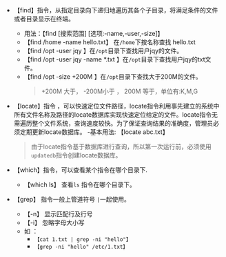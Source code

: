- 【find】指令，从指定目录向下递归地遍历其各个子目录，将满足条件的文件或者目录显示在终端。
  - 用法：【find [搜索范围] [选项:-name,-user,-size]】
  - 【find /home -name hello.txt】 在`/home`下按名称查找 hello.txt
  - 【find /opt -user jqy 】在`/opt`目录下查找用户jqy的文件。
  - 【find /opt -user jqy -name *.txt 】在`/opt`目录下查找用户jqy的txt文件。
  - 【find /opt -size +200M 】在`/opt`目录下查找大于200M的文件。
    > +200M 大于， -200M小于 ， 200M 等于，单位有:K,M,G

- 【locate】指令 ，可以快速定位文件路径，locate指令利用事先建立的系统中所有文件名称及路径的locate数据库实现快速定位给定的文件。locate指令无需遍历整个文件系统，查询速度较快。为了保证查询结果的准确度，管理员必须定期更新locate数据库。
  -基本用法: 【locate abc.txt】
   > 由于locate指令基于数据库进行查询，所以第一次运行前，必须使用`updatedb`指令创建locate数据库。

- 【which】指令，可以查看某个指令在哪个目录下.
  - 【which ls】 查看`ls` 指令在哪个目录下。


- 【grep】 指令一般上管道符号 `|`一起使用。
  - 【-n】 显示匹配行及行号
  - 【-i】 忽略字母大小写
  - 如 ： 
      - `【cat 1.txt | grep -ni "hello"】`
      - `【grep -ni "hello" /etc/1.txt】`
     
  


